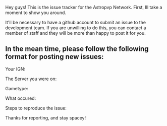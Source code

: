 Hey guys! This is the issue tracker for the Astropvp Network. First, Ill take a moment to show you around. 

It'll be necessary to have a github account to submit an issue to the development team. If you are unwilling to do this, you can contact a member of staff and they will be more than happy to post it for you.

In the mean time, please follow the following format for posting new issues:
---------
Your IGN:

The Server you were on:

Gametype:

What occured:

Steps to reproduce the issue:



Thanks for reporting, and stay spacey!